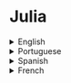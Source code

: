 # Julia 

<details>
  <summary>English</summary>
  
  ### Materials
- [The Julia Programming Language](https://julialang.org/)
- [Wikipedia](https://en.wikipedia.org/wiki/Julia_(programming_language))
- [Julia Computing](https://juliacomputing.com/)
- [Julia Cheatsheet](https://cheatsheets.quantecon.org/julia-cheatsheet.html)
- [Why Julia?](https://ucidatascienceinitiative.github.io/IntroToJulia/Html/WhyJulia)
- [Intro to Julia](https://ucidatascienceinitiative.github.io/IntroToJulia/)
- [Introduction to Applied Linear Algebra](https://web.stanford.edu/~boyd/vmls/vmls-julia-companion.pdf)
- [Introduction to Computational Thinking](https://mitmath.github.io/18S191/Fall20/)
- [Calculus with Julia](https://calculuswithjulia.github.io/)
- [Julia for Machine Learning](http://www.cs.toronto.edu/~jsnell/assets/julia-tutorial.pdf)
- [Julia Optimization Packages](https://www.juliaopt.org/)
- [Julia Bloggers](https://www.juliabloggers.com/)
- [Julia Youtube Channel](https://www.youtube.com/user/JuliaLanguage/playlists)
- [Julia Box](https://juliabox.com/)
- [Quantitative Economics with Julia](https://lectures.quantecon.org/jl/)
- [An Introduction to GPU Programming in Julia](https://nextjournal.com/sdanisch/julia-gpu-programming)
- [A review of the Julia language](https://danluu.com/julialang/)
- [High-Performance GPU Computing in the Julia Programming Language](https://devblogs.nvidia.com/gpu-computing-julia-programming-language/)
- [Meeting Julia](https://medium.com/@nwerneck/meeting-julia-a-great-new-alternative-for-numerical-programming-part-i-benchmarking-c03dd3289493)
- [Julia and Julia Sets](https://hackernoon.com/julia-and-julia-sets-e5a6fa3de7a7)
- [Learn X in Y Minutes](https://learnxinyminutes.com/docs/julia/)
- [Learn Julia the Hard Way](https://github.com/chrisvoncsefalvay/learn-julia-the-hard-way)
- [Julia Programming](http://www.phys.uconn.edu/~rozman/Courses/m3510_18f/julia.html)
- [Julia by Example](https://samuelcolvin.github.io/JuliaByExample/)
- [Hands on Julia](https://github.com/dpsanders/hands_on_julia)
- [Introducing Julia](https://en.wikibooks.org/wiki/Introducing_Julia)
- [A Beginner's Look at Julia](https://randyzwitch.com/julia-language-beginners/)
- [The Julia Express](http://bogumilkaminski.pl/files/julia_express.pdf)
- [Julia/Economics](https://juliaeconomics.com/2014/06/15/getting-started-installing-julia-julia-studio-and-packages-used-in-economics/)
- [Julia’s Role in Data Science](https://www.oreilly.com/ideas/julias-role-in-data-science)
- [Think Julia](https://benlauwens.github.io/ThinkJulia.jl/latest/book.html)
- [My Julia Programming Cheat Sheet](https://www.12000.org/my_notes/faq/julia/index.htm)
- [Notes on the Julia programming language](http://robblackwell.com/julia/index.html)
- [First Steps with Julia](https://blog.brakmic.com/first-steps-with-julia/)
- [Null Program](https://nullprogram.com/blog/2014/03/06/)
- [Julia Documentation](https://juliacomputing.com/docs/JuliaDocumentation.pdf)
- [A Fast Dynamic Language for Technical Computing](https://julialang.org/images/nyhackr.pdf)
- [Julia Tutorial](https://laurentlessard.com/teaching/cs524/slides/julia%20tutorial.pdf)
- [Julia: A Modern Language for Modern ML](https://qconlondon.com/system/files/presentation-slides/julia_1and2.pdf)
- [Julia: A Programming Language for Scientific Computing](https://web.maths.unsw.edu.au/~mclean/talks/Julia_talk.pdf)
- [Julia for Machine Learning](http://www.cs.toronto.edu/~jsnell/assets/julia-tutorial.pdf)
- [Julia Slides Stanford](http://web.stanford.edu/class/ee103/julia_slides/)
- [Julia Programming for Operations Research](http://www.chkwon.net/julia/book/juliabook-preview.pdf)
- [A Brief Overview of Julia](https://www8.cs.umu.se/kurser/5DV086/VT17/resources/reports/julia.pdf)
- [Julia: A Fresh Approach to Numerical Computing](https://arxiv.org/pdf/1411.1607.pdf)
- [Julia for Data Science](http://www.maths.adelaide.edu.au/matthew.roughan/talks/julia_for_data_science.pdf)
- [Julia: A Fresh Approach to Parallel Computing](https://www.intel.com/content/dam/www/public/us/en/documents/presentation/julia-in-parallel-and-high-performance-computing.pdf)
- [Julia for R Programmers](https://www.stat.wisc.edu/~bates/JuliaForRProgrammers.pdf)
- [Parallel and Distributed Computing with Julia](http://www.csd.uwo.ca/~moreno/cs2101a_moreno/Parallel_computing_with_Julia.pdf)
- [A Comprehensive Tutorial to Learn Data Science with Julia](https://www.analyticsvidhya.com/blog/2017/10/comprehensive-tutorial-learn-data-science-julia-from-scratch/)
- [Dynamic Network Analysis in Julia](http://eprints.maths.manchester.ac.uk/2376/1/julia_eg_report.pdf)
- [Julia.jl](https://github.com/svaksha/Julia.jl)
- [Julia in One Video](https://www.youtube.com/watch?v=sE67bP2PnOo)
- [Introduction to Julia for Pythonistas](https://www.youtube.com/watch?v=Cj6bjqS5otM)
- [Why I use Julia for Quantum Physics](https://www.youtube.com/watch?v=87Bo1rwmVwQ)
- [First Steps with Julia for Numerical Computing](https://www.youtube.com/watch?v=gaJorAU644o)
- [Julia for Data Analysis and Beyond](https://www.youtube.com/watch?v=DRKKAFYM9yo)
</details>

<details>
  <summary>Portuguese</summary>
  
  ### Materials
- [JuliaLangPT](https://github.com/JuliaLangPt/tutorial_PT_BR)
- [O Manual de Julia](https://julia-cn.readthedocs.io/pt_BR/latest/manual/introduction.html)
- [Introdução à Linguagem de Programação Julia](http://www.eripi.com.br/2017/images/anais/minicursos/4.pdf)
- [Linguagem de Programação Julia](http://www.abenge.org.br/cobenge/arquivos/3/anais/anais/161240.pdf)
</details>

<details>
  <summary>Spanish</summary>
  
  ### Materials
- [Lenguaje de Programación JULIA](http://zeus.inf.ucv.cl/~hallende/material/julia.pdf)
- [Curso Julia](https://github.com/codeneomatrix/curso-JULIA)
- [Julia](http://ferestrepoca.github.io/paradigmas-de-programacion/paralela/tutoriales/julia/index.html)
</details>

<details>
  <summary>French</summary>
  
  ### Materials
- [Introduction à Julia](http://www.slashbin.net/julia/introJulia.html)
- [Julia: le langage scientifique](http://perso.ensta-paristech.fr/~diam/julia/)
- [Julia vs Python](https://www.scriptol.fr/programmation/julia.php)
- [Developpez](https://julia.developpez.com/tutoriels/decouverte-julia/)
- [À La Découberte de Julia](https://zestedesavoir.com/articles/pdf/78/a-la-decouverte-de-julia.pdf)
</details>